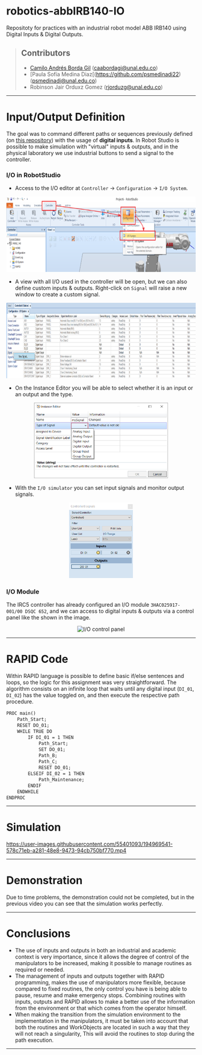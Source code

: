 # robotics-abbIRB140-IO
Repositoty for practices with an industrial robot model ABB IRB140 using Digital Inputs &amp; Digital Outputs.

> ## Contributors
> 
> - [Camilo Andrés Borda Gil](https://github.com/Canborda) (caabordagi@unal.edu.co)
> - [Paula Sofía Medina Diaz[(https://github.com/psmedinadi22) (psmedinadi@unal.edu.co)
> - Robinson Jair Orduxz Gomez (rjorduzg@unal.edu.co)

---
# Input/Output Definition

The goal was to command different paths or sequences previously defined (on [this repository](https://github.com/Canborda/robotics-lab1)) with the usage of __digital inputs__. In Robot Studio is possible to make simulation with "virtual" inputs & outputs, and in the physical laboratory we use industrial buttons to send a signal to the controller.

### I/O in RobotStudio

- Access to the I/O editor at `Controller` -> `Configuration` -> `I/O System`.
<p align="center"><img height=200 src="./assets/steps1.png" alt="Access to I/O system" /></p>

- A view with all I/O used in the controller will be open, but we can also define custom inputs & outputs. Right-click on `Signal` will raise a new window to create a custom signal.
<p align="center"><img height=200 src="./assets/steps2.png" alt="Create a new signal" /></p>

- On the Instance Editor you will be able to select whether it is an input or an output and the type.
<p align="center"><img height=200 src="./assets/steps3.png" alt="Define new signal" /></p>

- With the `I/O simulator` you can set input signals and monitor output signals.
<p align="center"><img height=200 src="./assets/steps4.png" alt="I/O simulator window" /></p>

### I/O Module

The IRC5 controller has already configured an I/O module `3HAC025917-001/00 DSQC 652`, and we can access to digital inputs & outputs via a control panel like the shown in the image.
<p align="center"><img height=200 src="./assets/controlpanel.png" alt="I/O control panel" /></p>

---
# RAPID Code

Within RAPID language is possible to define basic if/else sentences and loops, so the logic for this assignment was very straightforward. The algorithm consists on an infinite loop that waits until any digital input (`DI_01`, `DI_02`) has the value toggled on, and then execute the respective path procedure.

```
PROC main()
    Path_Start;
    RESET DO_01;
    WHILE TRUE DO
        IF DI_01 = 1 THEN
            Path_Start;
            SET DO_01;
            Path_B;
            Path_C;
            RESET DO_01;
        ELSEIF DI_02 = 1 THEN
            Path_Maintenance;
        ENDIF
    ENDWHILE
ENDPROC
```

---
# Simulation

https://user-images.githubusercontent.com/55401093/194969541-578c71eb-a281-48e8-9473-94cb750bf770.mp4

--- 
# Demonstration

Due to time problems, the demonstration could not be completed, but in the previous video you can see that the simulation works perfectly.

<!-- https://user-images.githubusercontent.com/55401093/194969574-727c1e2c-fea1-468f-b040-2997ec295016.mp4 -->

---
# Conclusions

- The use of inputs and outputs in both an industrial and academic context is very importance, since it allows the degree of control of the manipulators to be increased, making it possible to manage routines as required or needed.
- The management of inputs and outputs together with RAPID programming, makes the use of manipulators more flexible, because compared to fixed routines, the only control you have is being able to pause, resume and make emergency stops. Combining routines with inputs, outputs and RAPID allows to make a better use of the information from the environment or that which comes from the operator himself.
- When making the transition from the simulation environment to the implementation in the manipulators, it must be taken into account that both the routines and WorkObjects are located in such a way that they will not reach a singularity, This will avoid the routines to stop during the path execution.

---
